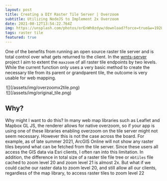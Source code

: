 ```yaml
---
layout: post
title: Creating a DIY Raster Tile Server | Overzoom
subtitle: Utilizing NodeJS to Implement 2x Overzoom
date: 2021-08-12T13:54:22.764Z
img: https://unsplash.com/photos/orEnWh0zdyw/download?force=true&w=1920
tags: raster tile
featured: true
---
```

One of the benefits from running an open source raster tile server and is total control over what gets returned to the client. In the [wmts-server](https://github.com/reyemtm/wmts-server) project I aim to extent the `maxzoom` of all raster tile endpoints by two levels. While the current function only uses a very basic method to create the necessary tile from its parent or grandparent tile, the outcome is very usable for web mapping.

<div style="columns:2">
<span style="width:48%;margin:1%;">![](/assets/img/overzoomx2tile.png)</span>
<span style="width:48%;margin:1%;">![](/assets/img/original_tile.png)</span>
</div>

## Why?

Why might I want to do this? In many web map libraries such as Leaflet and Mapbox GL JS, the renderer allows for native overzoom, so if your app is using one of these libraries enabling overzoom on the tile server might not seem necessary. However this is not the case across the board. For example, as of late summer 2021, ArcGIS Online will not show any raster tiles beyond what can be fetched from the tile server. Since these users all access the GIS data via Esri clients, I often ran into this limitation. In addition, the difference in total size of a raster tile file tree or `mbtiles` file cached to zoom level 20 and zoom level 21 is almost 2x. But what if we could cache our raster data to zoom level 20, and still allow all our clients, regardless of the map library, to access raster tiles to zoom level 22